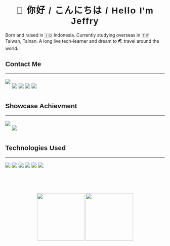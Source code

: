 <link href="https://fonts.googleapis.com/css2?family=Kanit:wght@400;500;600&family=Noto+Sans&display=swap" rel="stylesheet">

<h1 style="text-align:center;letter-spacing: 2px; font-weight:600; font-family:'Kanit', sans-serif";>👺 你好 / こんにちは / Hello I'm Jeffry</h1>

<p>
Born and raised in 🇮🇩 Indonesia. Currently studying overseas in 🇹🇼 Taiwan, Tainan. A long live tech-learner and dream to 🌏 travel around the world.
</p>

<h2 style="font-family:'Kanit', sans-serif;font-weight:600">Contact Me</h2>
<hr style="margin-bottom:1rem">
<div style="display:flex;gap:0.3rem;justify-content:flex-start;margin-bottom:0.8rem">
<a href="https://linkedin/in/jeffrymahbuubi"><img src="https://img.shields.io/badge/LinkedIn-0077B5?style=for-the-badge&logo=linkedin&logoColor=white"/></a>

<a href="https://www.facebook.com/AunuunJeffry/"><img src="https://img.shields.io/badge/Facebook-1877F2?style=for-the-badge&logo=facebook&logoColor=white"/></a>

<a href="https://www.instagram.com/jeffrymahbuubi/"><img src="https://img.shields.io/badge/Instagram-E4405F?style=for-the-badge&logo=instagram&logoColor=white"/></a>

<a href="https://t.me/jeffrymahbuubi"><img src="https://img.shields.io/badge/Telegram-2CA5E0?style=for-the-badge&logo=telegram&logoColor=white"/></a>

<a href="https://read.cv/jeffrymahbuubi"><img src="https://img.shields.io/badge/readcv-000000?style=for-the-badge&logo=readme&logoColor=white"/></a>
</div>

<h2 style="font-family:'Kanit', sans-serif;font-weight:600">Showcase Achievment</h2>
<hr style="margin-bottom:1rem">

<div style="display:flex;gap:0.3rem;justify-content:flex-start;margin-bottom:0.8rem">
<a href="https://www.kaggle.com/aunuunjeffry"><img src=" https://img.shields.io/badge/Kaggle-20BEFF?style=for-the-badge&logo=Kaggle&logoColor=white"/></a>

<a href="https://leetcode.com/jeffrymahbuubi/"><img src=" https://img.shields.io/badge/-LeetCode-FFA116?style=for-the-badge&logo=LeetCode&logoColor=black"/></a>
</div>

<h2 style="font-family:'Kanit', sans-serif;font-weight:600">Technologies Used</h2>
<hr style="margin-bottom:1rem">

<div style="display:flex;gap:0.3rem;justify-content:flex-start;margin-bottom:0.8rem">
<img src=" https://img.shields.io/badge/html5-%23E34F26.svg?style=for-the-badge&logo=html5&logoColor=white"/>

<img src=" https://img.shields.io/badge/css-%231572B6.svg?style=for-the-badge&logo=css3&logoColor=white"/>
<img src=" https://img.shields.io/badge/javascript-%23323330.svg?style=for-the-badge&logo=javascript&logoColor=%23F7DF1E"/>
<img src=" https://img.shields.io/badge/github-%23121011.svg?style=for-the-badge&logo=github&logoColor=white"/>
<img src=" https://img.shields.io/badge/git-%23F05033.svg?style=for-the-badge&logo=git&logoColor=white"/>
<img src=" https://img.shields.io/badge/figma-%23F24E1E.svg?style=for-the-badge&logo=figma&logoColor=white"/>
</div>

<div style="margin-bottom:5rem"></div>

<div align="center">
<img height="150" src = "https://github-readme-stats.vercel.app/api?username=jeffrymahbuubi&show_icons=true&theme=swift&include_all_commits=true&count_private=true" />
<img height="150" src = "https://github-readme-stats.vercel.app/api/top-langs/?username=jeffrymahbuubi&layout=compact&langs_count=8&theme=swift" />
</div>

